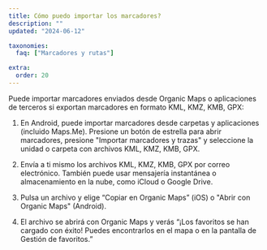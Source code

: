```yaml
---
title: Cómo puedo importar los marcadores?
description: ""
updated: "2024-06-12"

taxonomies:
  faq: ["Marcadores y rutas"]

extra:
  order: 20
---
```


Puede importar marcadores enviados desde Organic Maps o aplicaciones de terceros si exportan marcadores en formato KML, KMZ, KMB, GPX:

1. En Android, puede importar marcadores desde carpetas y aplicaciones (incluido Maps.Me). Presione un botón de estrella para abrir marcadores, presione "Importar marcadores y trazas" y seleccione la unidad o carpeta con archivos KML, KMZ, KMB, GPX.

2. Envía a ti mismo los archivos KML, KMZ, KMB, GPX por correo electrónico. También puede usar mensajería instantánea o almacenamiento en la nube, como iCloud o Google Drive.

3. Pulsa un archivo y elige “Copiar en Organic Maps” (iOS) o "Abrir con Organic Maps" (Android).

4. El archivo se abrirá con Organic Maps y verás “¡Los favoritos se han cargado con éxito! Puedes encontrarlos en el mapa o en la pantalla de Gestión de favoritos.”

